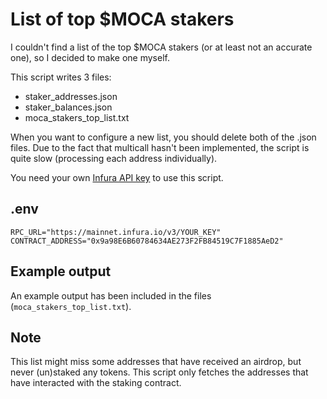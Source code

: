 # List of top $MOCA stakers

I couldn't find a list of the top $MOCA stakers (or at least not an accurate one), so I decided to make one myself.

This script writes 3 files:
- staker_addresses.json
- staker_balances.json
- moca_stakers_top_list.txt

When you want to configure a new list, you should delete both of the .json files. Due to the fact that multicall hasn't been implemented, the script is quite slow (processing each address individually).

You need your own [Infura API key](https://developer.metamask.io/) to use this script.

## .env
```
RPC_URL="https://mainnet.infura.io/v3/YOUR_KEY"
CONTRACT_ADDRESS="0x9a98E6B60784634AE273F2FB84519C7F1885AeD2"
```

## Example output
An example output has been included in the files (`moca_stakers_top_list.txt`).

## Note
This list might miss some addresses that have received an airdrop, but never (un)staked any tokens. This script only fetches the addresses that have interacted with the staking contract.